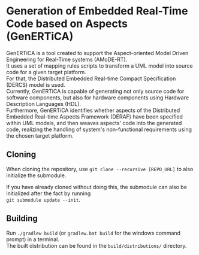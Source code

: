 # Generation of Embedded Real-Time Code based on Aspects (GenERTiCA)

GenERTiCA is a tool created to support the Aspect-oriented Model Driven Engineering for Real-Time systems (AMoDE-RT).  
It uses a set of mapping rules scripts to transform a UML model into source code for a given target platform.  
For that, the Distributed Embedded Real-time Compact Specification (DERCS) model is used.   
Currently, GenERTiCA is capable of generating not only source code for software components, but also for hardware components using Hardware Description Languages (HDL).   
Furthermore, GenERTiCA identifies whether aspects of the Distributed Embedded Real-time Aspects Framework (DERAF) have been specified within UML models, and then weaves aspects' code into the generated code, realizing the handling of system's non-functional requirements using the chosen target platform.   

## Cloning
When cloning the repository, use `git clone --recursive [REPO_URL]` to also initialize the submodule.

If you have already cloned without doing this, the submodule can also be initialized after the fact by running  
`git submodule update --init`.

## Building
Run `./gradlew build` (or `gradlew.bat build` for the windows command prompt) in a terminal.  
The built distribution can be found in the `build/distributions/` directory.